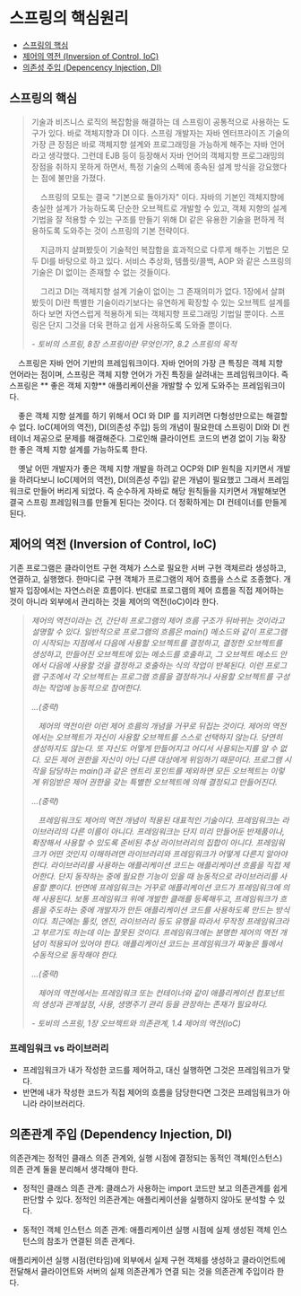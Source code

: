 # 스프링의 핵심원리

- [스프링의 핵심](##스프링의-핵심)
- [제어의 역전 (Inversion of Control, IoC)](##제어의-역전-(Inversion-of-Control))
- [의존성 주입 (Depencency Injection, DI)](##의존성-주입-(Depencency-Injection,-DI))

## 스프링의 핵심

> 기술과 비즈니스 로직의 복잡함을 해결하는 데 스프링이 공통적으로 사용하는 도구가 있다. 바로 객체지향과 DI 이다.
> 스프링 개발자는 자바 엔터프라이즈 기술의 가장 큰 장점은 바로 객체지향 설계와 프로그래밍을 가능하게 해주는 자바 언어라고 생각했다.
> 그런데 EJB 등이 등장해서 자바 언어의 객체지향 프로그래밍의 장점을 취하지 못하게 하면서, 특정 기술의 스펙에 종속된 설계 방식을 강요했다는 점에 불만을 가졌다.
>
> &nbsp;&nbsp;&nbsp;
> 스프링의 모토는 결국 "기본으로 돌아가자" 이다. 자바의 기본인 객체지향에 충실한 설계가 가능하도록 단순한 오브젝트로 개발할 수 있고,
> 객체 지향의 설계 기법을 잘 적용할 수 있는 구조를 만들기 위해 DI 같은 유용한 기술을 편하게 적용하도록 도와주는 것이 스프링의 기본 전략이다.
>
> &nbsp;&nbsp;&nbsp;
> 지금까지 살펴봤듯이 기술적인 복잡함을 효과적으로 다루게 해주는 기법은 모두 DI를 바탕으로 하고 있다.
> 서비스 추상화, 템플릿/콜백, AOP 와 같은 스프링의 기술은 DI 없이는 존재할 수 없는 것들이다.
>
> &nbsp;&nbsp;&nbsp;
> 그리고 DI는 객체지향 설계 기술이 없이는 그 존재의미가 없다.
> 1장에서 살펴봤듯이 DI란 특별한 기술이라기보다는 유연하게 확장할 수 있는 오브젝트 설계를 하다 보면 자연스럽게 적용하게 되는 객체지향 프로그래밍 기법일 뿐이다.
> 스프링은 단지 그것을 더욱 편하고 쉽게 사용하도록 도와줄 뿐이다.
>
> *- 토비의 스프링, 8장 스프링이란 무엇인가?, 8.2 스프링의 목적*

&nbsp;&nbsp;&nbsp; 스프링은 자바 언어 기반의 프레임워크이다. 자바 언어의 가장 큰 특징은 객체 지향 언어라는 점이며, 스프링은 객체 지향 언어가 가진 특징을 살려내는 프레임워크이다. 즉 스프링은 **
좋은 객체 지향** 애플리케이션을 개발할 수 있게 도와주는 프레임워크이다.

&nbsp;&nbsp;&nbsp; 좋은 객체 지향 설계를 하기 위해서 OCI 와 DIP 를 지키려면 다형성만으로는 해결할 수 없다. IoC(제어의 역전), DI(의존성 주입) 등의 개념이 필요한데 스프링이 DI와
DI 컨테이너 제공으로 문제를 해결해준다. 그로인해 클라이언트 코드의 변경 없이 기능 확장한 좋은 객체 지향 설계를 가능하도록 한다.

&nbsp;&nbsp;&nbsp; 옛날 어떤 개발자가 좋은 객체 지향 개발을 하려고 OCP와 DIP 원칙을 지키면서 개발을 하려다보니 IoC(제어의 역전), DI(의존성 주입) 같은 개념이 필요했고 그래서
프레임워크로 만들어 버리게 되었다. 즉 순수하게 자바로 해당 원칙들을 지키면서 개발해보면 결국 스프링 프레임워크를 만들게 된다는 것이다. 더 정확하게는 DI 컨테이너를 만들게 된다.

## 제어의 역전 (Inversion of Control, IoC)

기존 프로그램은 클라이언트 구현 객체가 스스로 필요한 서버 구현 객체르라 생성하고, 연결하고, 실행했다. 한마디로 구현 객체가 프로그램의 제어 흐름을 스스로 조종했다. 개발자 입장에서는 자연스러운 흐름이다. 반대로
프로그램의 제어 흐름을 직접 제어하는 것이 아니라 외부에서 관리하는 것을 제어의 역전(IoC)이라 한다.

> *제어의 역전이라는 건, 간단히 프로그램의 제어 흐름 구조가 뒤바뀌는 것이라고 설명할 수 있다.*
> *일반적으로 프로그램의 흐름은 main() 메소드와 같이 프로그램이 시작되는 지점에서 다음에 사용할 오브젝트를 결정하고, 결정한 오브젝트를 생성하고, 만들어진 오브젝트에 있는 메소드를 호출하고, 그 오브젝트 메소드 안에서 다음에 사용할 것을 결정하고 호출하는 식의 작업이 반복된다.*
> *이런 프로그램 구조에서 각 오브젝트는 프로그램 흐름을 결정하거나 사용할 오브젝트를 구성하는 작업에 능동적으로 참여한다.*
>
> *...(중략)*
>
> *&nbsp;&nbsp;&nbsp;제어의 역전이란 이런 제어 흐름의 개념을 거꾸로 뒤집는 것이다.*
> *제어의 역전에서는 오브젝트가 자신이 사용할 오브젝트를 스스로 선택하지 않는다.*
> *당연히 생성하지도 않는다. 또 자신도 어떻게 만들어지고 어디서 사용되는지를 알 수 없다.*
> *모든 제어 권한을 자신이 아닌 다른 대상에게 위임하기 때문이다.*
> *프로그램 시작을 담당하는 main()과 같은 엔트리 포인트를 제외하면 모든 오브젝트는 이렇게 위임받은 제어 권한을 갖는 특별한 오브젝트에 의해 결정되고 만들어진다.*
>
> *...(중략)*
>
> *&nbsp;&nbsp;&nbsp;프레임워크도 제어의 역전 개념이 적용된 대표적인 기술이다. 프레임워크는 라이브러리의 다른 이름이 아니다.*
> *프레임워크는 단지 미리 만들어둔 반제품이나, 확장해서 사용할 수 있도록 준비된 추상 라이브러리의 집합이 아니다.*
> *프레임워크가 어떤 것인지 이해하려면 라이브러리와 프레임워크가 어떻게 다른지 알아야 한다.*
> *라이브러리를 사용하는 애플리케이션 코드는 애플리케이션 흐름을 직접 제어한다.*
> *단지 동작하는 중에 필요한 기능이 있을 때 능동적으로 라이브러리를 사용할 뿐이다.*
> *반면에 프레임워크는 거꾸로 애플리케이션 코드가 프레임워크에 의해 사용된다.*
> *보통 프레임워크 위에 개발한 클래를 등록해두고, 프레임워크가 흐름을 주도하는 중에 개발자가 만든 애플리케이션 코드를 사용하도록 만드는 방식이다.*
> *최근에는 툴킷, 엔진, 라이브러리 등도 유행을 따라서 무작정 프레임워크라고 부르기도 하는데 이는 잘못된 것이다.*
> *프레임워크에는 분명한 제어의 역전 개념이 적용되어 있어야 한다.*
> *애플리케이션 코드는 프레임워크가 짜놓은 틀에서 수동적으로 동작해야 한다.*
>
> *...(중략)*
>
> *&nbsp;&nbsp;&nbsp;제어의 역전에서는 프레임워크 또는 컨테이너와 같이 애플리케이션 컴포넌트의 생성과 관계설정, 사용, 생명주기 관리 등을 관장하는 존재가 필요하다.*
>
> *- 토비의 스프링, 1장 오브젝트와 의존관계, 1.4 제어의 역전(IoC)*

### 프레임워크 vs 라이브러리

- 프레임워크가 내가 작성한 코드를 제어하고, 대신 실행하면 그것은 프레임워크가 맞다.
- 반면에 내가 작성한 코드가 직접 제어의 흐름을 담당한다면 그것은 프레임워크가 아니라 라이브러리다.

## 의존관계 주입 (Dependency Injection, DI)

의존관계는 정적인 클래스 의존 관계와, 실행 시점에 결정되는 동적인 객체(인스턴스) 의존 관계 둘을 분리해서 생각해야 한다.

- 정적인 클래스 의존 관계: 클래스가 사용하는 import 코드만 보고 의존관계를 쉽게 판단할 수 있다. 정적인 의존관계는 애플리케이션을 실행하지 않아도 분석할 수 있다.


- 동적인 객체 인스턴스 의존 관계: 애플리케이션 실행 시점에 실제 생성된 객체 인스턴스의 참조가 연결된 의존 관계다.

애플리케이션 실행 시점(런타임)에 외부에서 실제 구현 객체를 생성하고 클라이언트에 전달해서 클라이언트와 서버의 실제 의존관계가 연결 되는 것을 의존관계 주입이라 한다.







